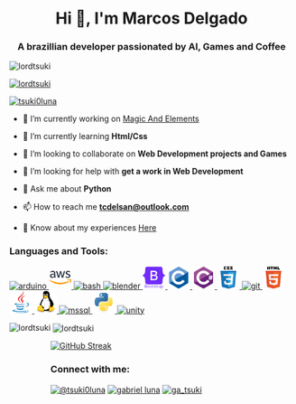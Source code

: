 <h1 align="center">Hi 👋, I'm Marcos Delgado</h1>
<h3 align="center">A brazillian developer passionated by AI, Games and Coffee </h3>

<p align="left"> <img src="https://komarev.com/ghpvc/?username=lordtsuki&label=Profile%20views&color=yellow&style=for-the-badge" alt="lordtsuki" /> </p>

<p align="left"> <a href="https://github.com/ryo-ma/github-profile-trophy"><img src="https://github-profile-trophy.vercel.app/?username=lordtsuki&row=2&column=-1&theme=gruvbox&no-bg=true&rank=-SECRET" alt="lordtsuki" /></a> </p>

<p align="left"> <a href="https://twitter.com/tsuki0luna" target="blank"><img src="https://img.shields.io/twitter/follow/tsuki0luna?logo=twitter&style=for-the-badge" alt="tsuki0luna" /></a> </p>

- 🔭 I’m currently working on [Magic And Elements](https://github.com/LordTsuki/mne)

- 🌱 I’m currently learning **Html/Css**

- 👯 I’m looking to collaborate on **Web Development projects and Games**

- 🤝 I’m looking for help with **get a work in Web Development**

- 💬 Ask me about **Python**

- 📫 How to reach me **tcdelsan@outlook.com**

- 📄 Know about my experiences [Here](https://github.com/user-attachments/files/16822544/CV_-_Marcos_Paulo2024ATT.pdf)

<h3 align="left">Languages and Tools:</h3>
<p align="left"> <a href="https://www.arduino.cc/" target="_blank" rel="noreferrer"> <img src="https://cdn.worldvectorlogo.com/logos/arduino-1.svg" alt="arduino" width="40" height="40"/> </a> <a href="https://aws.amazon.com" target="_blank" rel="noreferrer"> <img src="https://raw.githubusercontent.com/devicons/devicon/master/icons/amazonwebservices/amazonwebservices-original-wordmark.svg" alt="aws" width="40" height="40"/> </a> <a href="https://www.gnu.org/software/bash/" target="_blank" rel="noreferrer"> <img src="https://www.vectorlogo.zone/logos/gnu_bash/gnu_bash-icon.svg" alt="bash" width="40" height="40"/> </a> <a href="https://www.blender.org/" target="_blank" rel="noreferrer"> <img src="https://download.blender.org/branding/community/blender_community_badge_white.svg" alt="blender" width="40" height="40"/> </a> <a href="https://getbootstrap.com" target="_blank" rel="noreferrer"> <img src="https://raw.githubusercontent.com/devicons/devicon/master/icons/bootstrap/bootstrap-plain-wordmark.svg" alt="bootstrap" width="40" height="40"/> </a> <a href="https://www.cprogramming.com/" target="_blank" rel="noreferrer"> <img src="https://raw.githubusercontent.com/devicons/devicon/master/icons/c/c-original.svg" alt="c" width="40" height="40"/> </a> <a href="https://www.w3schools.com/cs/" target="_blank" rel="noreferrer"> <img src="https://raw.githubusercontent.com/devicons/devicon/master/icons/csharp/csharp-original.svg" alt="csharp" width="40" height="40"/> </a> <a href="https://www.w3schools.com/css/" target="_blank" rel="noreferrer"> <img src="https://raw.githubusercontent.com/devicons/devicon/master/icons/css3/css3-original-wordmark.svg" alt="css3" width="40" height="40"/> </a> <a href="https://git-scm.com/" target="_blank" rel="noreferrer"> <img src="https://www.vectorlogo.zone/logos/git-scm/git-scm-icon.svg" alt="git" width="40" height="40"/> </a> <a href="https://www.w3.org/html/" target="_blank" rel="noreferrer"> <img src="https://raw.githubusercontent.com/devicons/devicon/master/icons/html5/html5-original-wordmark.svg" alt="html5" width="40" height="40"/> </a> <a href="https://www.java.com" target="_blank" rel="noreferrer"> <img src="https://raw.githubusercontent.com/devicons/devicon/master/icons/java/java-original.svg" alt="java" width="40" height="40"/> </a> <a href="https://www.linux.org/" target="_blank" rel="noreferrer"> <img src="https://raw.githubusercontent.com/devicons/devicon/master/icons/linux/linux-original.svg" alt="linux" width="40" height="40"/> </a> <a href="https://www.microsoft.com/en-us/sql-server" target="_blank" rel="noreferrer"> <img src="https://www.svgrepo.com/show/303229/microsoft-sql-server-logo.svg" alt="mssql" width="40" height="40"/> </a> <a href="https://www.python.org" target="_blank" rel="noreferrer"> <img src="https://raw.githubusercontent.com/devicons/devicon/master/icons/python/python-original.svg" alt="python" width="40" height="40"/> </a> <a href="https://unity.com/" target="_blank" rel="noreferrer"> <img src="https://www.vectorlogo.zone/logos/unity3d/unity3d-icon.svg" alt="unity" width="40" height="40"/> </a> </p>

<p><img height=200 align="left" src="https://github-readme-stats.vercel.app/api/top-langs?username=lordtsuki&show_icons=true&locale=en&layout=donut&theme=gruvbox&bg_color=00000000" alt="lordtsuki" /></p>

<p>&nbsp;<img height=200 align="center" src="https://github-readme-stats.vercel.app/api?username=lordtsuki&show_icons=true&theme=gruvbox&locale=en&bg_color=00000000" alt="lordtsuki" /></p>

[![GitHub Streak](http://github-readme-streak-stats.herokuapp.com?user=LordTsuki&theme=gruvbox&date_format=%5BY%20%5DM%20j&exclude_days=Sun%2CSat&card_width=828&background=EB545400)](https://git.io/streak-stats)

<h3 align="left">Connect with me:</h3>
<p align="left">
<a href="https://twitter.com/@tsuki0luna" target="blank"><img align="center" src="https://raw.githubusercontent.com/rahuldkjain/github-profile-readme-generator/master/src/images/icons/Social/twitter.svg" alt="@tsuki0luna" height="30" width="40" /></a>
<a href="https://linkedin.com/in/gabriel-luna-20a847218" target="blank"><img align="center" src="https://raw.githubusercontent.com/rahuldkjain/github-profile-readme-generator/master/src/images/icons/Social/linked-in-alt.svg" alt="gabriel luna" height="30" width="40" /></a>
<a href="https://instagram.com/ga_tsuki" target="b[CV_-_Marcos_Paulo2024ATT.pdf](https://github.com/user-attachments/files/16822541/CV_-_Marcos_Paulo2024ATT.pdf)
lank"><img align="center" src="https://raw.githubusercontent.com/rahuldkjain/github-profile-readme-generator/master/src/images/icons/Social/instagram.svg" alt="ga_tsuki" height="30" width="40" /></a>
</p>
